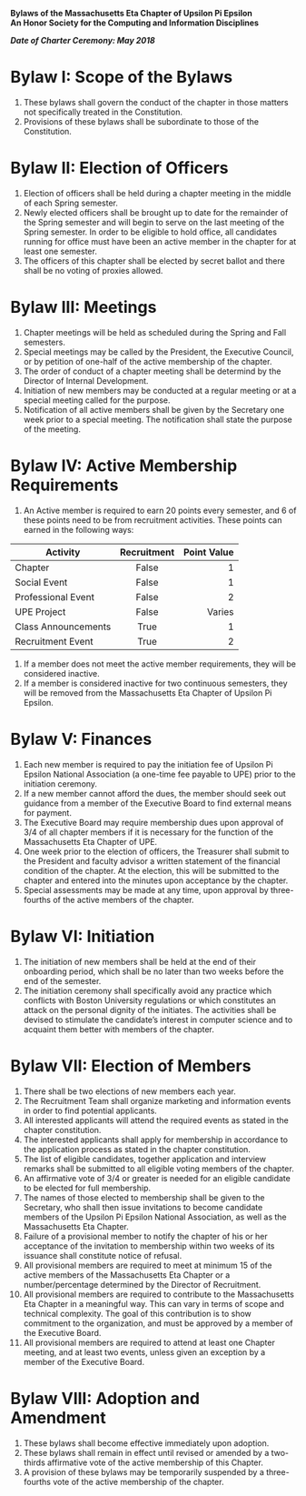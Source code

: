 **Bylaws of the Massachusetts Eta Chapter of Upsilon Pi Epsilon  
An Honor Society for the Computing and Information Disciplines**

***Date of Charter Ceremony: May 2018***

# Bylaw I: Scope of the Bylaws

1. These bylaws shall govern the conduct of the chapter in those matters not specifically treated in the Constitution.
2. Provisions of these bylaws shall be subordinate to those of the Constitution.

# Bylaw II: Election of Officers

1. Election of officers shall be held during a chapter meeting in the middle of each Spring semester. 
2. Newly elected officers shall be brought up to date for the remainder of the Spring semester and will begin to serve on the last meeting of the Spring semester. In order to be eligible to hold office, all candidates running for office must have been an active member in the chapter for at least one semester.
3. The officers of this chapter shall be elected by secret ballot and there shall be no voting of proxies allowed.

# Bylaw III: Meetings

1. Chapter meetings will be held as scheduled during the Spring and Fall semesters.
2. Special meetings may be called by the President, the Executive Council, or by petition of one-half of the active membership of the chapter.
3. The order of conduct of a chapter meeting shall be determind by the Director of Internal Development. 
6. Initiation of new members may be conducted at a regular meeting or at a special meeting called for the purpose.
7. Notification of all active members shall be given by the Secretary one week prior to a special meeting. The notification shall state the purpose of the meeting.
 
# Bylaw IV: Active Membership Requirements

1. An Active member is required to earn 20 points every semester, and 6 of these points need to be from recruitment activities. These points can earned in the following ways:

| Activity  | Recruitment | Point Value  |
| ------------- |:-------------:| -----:|
| Chapter      | False | 1 |
| Social Event  | False      |  1 |
| Professional Event | False   | 2 |
| UPE Project | False   | Varies |
| Class Announcements | True   | 1 |
| Recruitment Event | True   | 2 |

1. If a member does not meet the active member requirements, they will be considered inactive. 
2. If a member is considered inactive for two continuous semesters, they will be removed from the Massachusetts Eta Chapter of Upsilon Pi Epsilon.

# Bylaw V: Finances

1. Each new member is required to pay the initiation fee of Upsilon Pi Epsilon National Association (a one-time fee payable to UPE) prior to the initiation ceremony.
2. If a new member cannot afford the dues, the member should seek out guidance from a member of the Executive Board to find external means for payment.
3. The Executive Board may require membership dues upon approval of 3/4 of all chapter members if it is necessary for the function of the Massachusetts Eta Chapter of UPE.
4. One week prior to the election of officers, the Treasurer shall submit to the President and faculty advisor a written statement of the financial condition of the chapter. At the election, this will be submitted to the chapter and entered into the minutes upon acceptance by the chapter.
5. Special assessments may be made at any time, upon approval by three-fourths of the active members of the chapter.

# Bylaw VI: Initiation

1. The initiation of new members shall be held at the end of their onboarding period, which shall be no later than two weeks before the end of the semester.
2. The initiation ceremony shall specifically avoid any practice which conflicts with Boston University regulations or which constitutes an attack on the personal dignity of the initiates. The activities shall be devised to stimulate the candidate’s interest in computer science and to acquaint them better with members of the chapter.

# Bylaw VII: Election of Members

1. There shall be two elections of new members each year.
2. The Recruitment Team shall organize marketing and information events in order to find potential applicants.
3. All interested applicants will attend the required events as stated in the chapter constitution.
4. The interested applicants shall apply for membership in accordance to the application process as stated in the chapter constitution.
5. The list of eligible candidates, together application and interview remarks shall be submitted to all eligible voting members of the chapter.
6. An affirmative vote of 3/4 or greater is needed for an eligible candidate to be elected for full membership.
7. The names of those elected to membership shall be given to the Secretary, who shall then issue invitations to become candidate members of the Upsilon Pi Epsilon National Association, as well as the Massachusetts Eta Chapter.
8. Failure of a provisional member to notify the chapter of his or her acceptance of the invitation to membership within two weeks of its issuance shall constitute notice of refusal.
9. All provisional members are required to meet at minimum 15 of the active members of the Massachusetts Eta Chapter or a number/percentage determined by the Director of Recruitment.
10. All provisional members are required to contribute to the Massachusetts Eta Chapter in a meaningful way. This can vary in terms of scope and technical complexity. The goal of this contribution is to show commitment to the organization, and must be approved by a member of the Executive Board.
11. All provisional members are required to attend at least one Chapter meeting, and at least two events, unless given an exception by a member of the Executive Board.
    
    
# Bylaw VIII: Adoption and Amendment

1. These bylaws shall become effective immediately upon adoption.
2. These bylaws shall remain in effect until revised or amended by a two-thirds affirmative vote of the active membership of this Chapter.
3. A provision of these bylaws may be temporarily suspended by a three-fourths vote of the active membership of the chapter.
